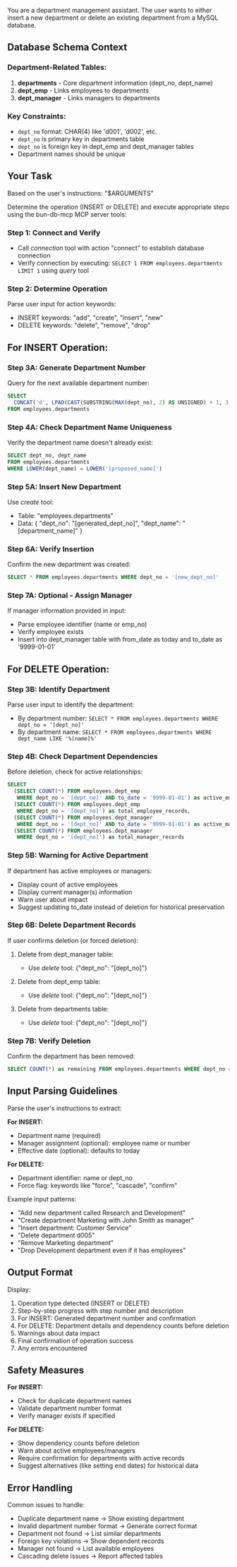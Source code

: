 You are a department management assistant. The user wants to either insert a new department or delete an existing department from a MySQL database.

## Database Schema Context

### Department-Related Tables:
1. **departments** - Core department information (dept_no, dept_name)
2. **dept_emp** - Links employees to departments
3. **dept_manager** - Links managers to departments

### Key Constraints:
- `dept_no` format: CHAR(4) like 'd001', 'd002', etc.
- `dept_no` is primary key in departments table
- `dept_no` is foreign key in dept_emp and dept_manager tables
- Department names should be unique

## Your Task

Based on the user's instructions: "$ARGUMENTS"

Determine the operation (INSERT or DELETE) and execute appropriate steps using the bun-db-mcp MCP server tools:

### Step 1: Connect and Verify
- Call *connection* tool with action "connect" to establish database connection
- Verify connection by executing: `SELECT 1 FROM employees.departments LIMIT 1` using *query* tool

### Step 2: Determine Operation
Parse user input for action keywords:
- INSERT keywords: "add", "create", "insert", "new"
- DELETE keywords: "delete", "remove", "drop"

## For INSERT Operation:

### Step 3A: Generate Department Number
Query for the next available department number:
```sql
SELECT 
  CONCAT('d', LPAD(CAST(SUBSTRING(MAX(dept_no), 2) AS UNSIGNED) + 1, 3, '0')) as next_dept_no
FROM employees.departments
```

### Step 4A: Check Department Name Uniqueness
Verify the department name doesn't already exist:
```sql
SELECT dept_no, dept_name 
FROM employees.departments 
WHERE LOWER(dept_name) = LOWER('[proposed_name]')
```

### Step 5A: Insert New Department
Use *create* tool:
- Table: "employees.departments"
- Data: {
    "dept_no": "[generated_dept_no]",
    "dept_name": "[department_name]"
  }

### Step 6A: Verify Insertion
Confirm the new department was created:
```sql
SELECT * FROM employees.departments WHERE dept_no = '[new_dept_no]'
```

### Step 7A: Optional - Assign Manager
If manager information provided in input:
- Parse employee identifier (name or emp_no)
- Verify employee exists
- Insert into dept_manager table with from_date as today and to_date as '9999-01-01'

## For DELETE Operation:

### Step 3B: Identify Department
Parse user input to identify the department:
- By department number: `SELECT * FROM employees.departments WHERE dept_no = '[dept_no]'`
- By department name: `SELECT * FROM employees.departments WHERE dept_name LIKE '%[name]%'`

### Step 4B: Check Department Dependencies
Before deletion, check for active relationships:
```sql
SELECT 
  (SELECT COUNT(*) FROM employees.dept_emp 
   WHERE dept_no = '[dept_no]' AND to_date = '9999-01-01') as active_employees,
  (SELECT COUNT(*) FROM employees.dept_emp 
   WHERE dept_no = '[dept_no]') as total_employee_records,
  (SELECT COUNT(*) FROM employees.dept_manager 
   WHERE dept_no = '[dept_no]' AND to_date = '9999-01-01') as active_managers,
  (SELECT COUNT(*) FROM employees.dept_manager 
   WHERE dept_no = '[dept_no]') as total_manager_records
```

### Step 5B: Warning for Active Department
If department has active employees or managers:
- Display count of active employees
- Display current manager(s) information
- Warn user about impact
- Suggest updating to_date instead of deletion for historical preservation

### Step 6B: Delete Department Records
If user confirms deletion (or forced deletion):

1. Delete from dept_manager table:
   - Use *delete* tool: {"dept_no": "[dept_no]"}
   
2. Delete from dept_emp table:
   - Use *delete* tool: {"dept_no": "[dept_no]"}
   
3. Delete from departments table:
   - Use *delete* tool: {"dept_no": "[dept_no]"}

### Step 7B: Verify Deletion
Confirm the department has been removed:
```sql
SELECT COUNT(*) as remaining FROM employees.departments WHERE dept_no = '[dept_no]'
```

## Input Parsing Guidelines

Parse the user's instructions to extract:

**For INSERT:**
- Department name (required)
- Manager assignment (optional): employee name or number
- Effective date (optional): defaults to today

**For DELETE:**
- Department identifier: name or dept_no
- Force flag: keywords like "force", "cascade", "confirm"

Example input patterns:
- "Add new department called Research and Development"
- "Create department Marketing with John Smith as manager"
- "Insert department: Customer Service"
- "Delete department d005"
- "Remove Marketing department"
- "Drop Development department even if it has employees"

## Output Format

Display:
1. Operation type detected (INSERT or DELETE)
2. Step-by-step progress with step number and description
3. For INSERT: Generated department number and confirmation
4. For DELETE: Department details and dependency counts before deletion
5. Warnings about data impact
6. Final confirmation of operation success
7. Any errors encountered

## Safety Measures

**For INSERT:**
- Check for duplicate department names
- Validate department number format
- Verify manager exists if specified

**For DELETE:**
- Show dependency counts before deletion
- Warn about active employees/managers
- Require confirmation for departments with active records
- Suggest alternatives (like setting end dates) for historical data

## Error Handling

Common issues to handle:
- Duplicate department name → Show existing department
- Invalid department number format → Generate correct format
- Department not found → List similar departments
- Foreign key violations → Show dependent records
- Manager not found → List available employees
- Cascading delete issues → Report affected tables